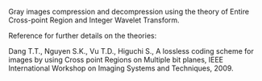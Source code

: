 Gray images compression and decompression using the theory of Entire Cross-point Region and Integer Wavelet Transform.

Reference for further details on the theories:

Dang T.T., Nguyen S.K., Vu T.D., Higuchi S., A lossless coding scheme for images by using Cross point Regions on Multiple bit planes, IEEE International Workshop on Imaging Systems and Techniques, 2009.
